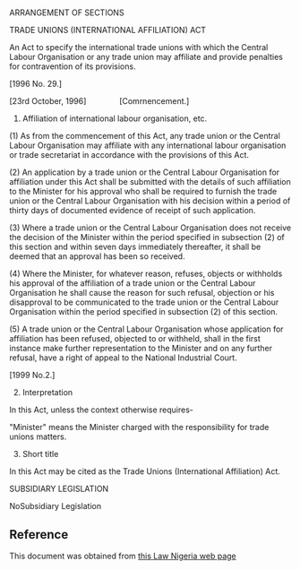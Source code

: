 # 

ARRANGEMENT OF SECTIONS

TRADE UNIONS (INTERNATIONAL AFFILIATION) ACT

An Act to specify the international trade unions with which the Central Labour Organisation or any trade union may affiliate and provide penalties for contravention of its provisions.

[1996 No. 29.]

[23rd October, 1996]               [Comrnencement.]

1. Affiliation of international labour organisation, etc.

(1) As from the commencement of this Act, any trade union or the Central Labour Organisation may affiliate with any international labour organisation or trade secretariat in accordance with the provisions of this Act.

(2) An application by a trade union or the Central Labour Organisation for affiliation under this Act shall be submitted with the details of such affiliation to the Minister for his approval who shall be required to furnish the trade union or the Central Labour Organisation with his decision within a period of thirty days of documented evidence of receipt of such application.

(3) Where a trade union or the Central Labour Organisation does not receive the decision of the Minister within the period specified in subsection (2) of this section and within seven days immediately thereafter, it shall be deemed that an approval has been so received.

(4) Where the Minister, for whatever reason, refuses, objects or withholds his approval of the affiliation of a trade union or the Central Labour Organisation he shall cause the reason for such refusal, objection or his disapproval to be communicated to the trade union or the Central Labour Organisation within the period specified in subsection (2) of this section.

(5) A trade union or the Central Labour Organisation whose application for affiliation has been refused, objected to or withheld, shall in the first instance make further representation to the Minister and on any further refusal, have a right of appeal to the National Industrial Court.

[1999 No.2.]

2. Interpretation

In this Act, unless the context otherwise requires-

"Minister" means the Minister charged with the responsibility for trade unions matters.

3. Short title

In this Act may be cited as the Trade Unions (International Affiliation) Act.

SUBSIDIARY LEGISLATION

NoSubsidiary Legislation

## Reference

This document was obtained from [this Law Nigeria web page](http://www.lawnigeria.com/LFN/T/TRADE-UNIONS%28INTERNATIONAL-AFFILIATION%29ACT.php)

